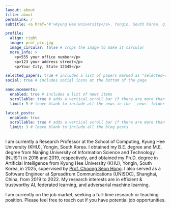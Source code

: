 ```yaml
---
layout: about
title: about
permalink: /
subtitle: <a href='#'>Kyung Hee University</a>. Yongin, South Korea. qiaoyu@khu.ac.kr. [GoogleScholar](https://scholar.google.com/citations?user=oKANWloAAAAJ&hl=en)

profile:
  align: right
  image: prof_pic.jpg
  image_circular: false # crops the image to make it circular
  more_info: >
    <p>555 your office number</p>
    <p>123 your address street</p>
    <p>Your City, State 12345</p>

selected_papers: true # includes a list of papers marked as "selected={true}"
social: true # includes social icons at the bottom of the page

announcements:
  enabled: true # includes a list of news items
  scrollable: true # adds a vertical scroll bar if there are more than 3 news items
  limit: 5 # leave blank to include all the news in the `_news` folder

latest_posts:
  enabled: true
  scrollable: true # adds a vertical scroll bar if there are more than 3 new posts items
  limit: 3 # leave blank to include all the blog posts
---
```


<!-- Write your biography here. Tell the world about yourself. Link to your favorite [subreddit](http://reddit.com). You can put a picture in, too. The code is already in, just name your picture `prof_pic.jpg` and put it in the `img/` folder.

Put your address / P.O. box / other info right below your picture. You can also disable any of these elements by editing `profile` property of the YAML header of your `_pages/about.md`. Edit `_bibliography/papers.bib` and Jekyll will render your [publications page](/al-folio/publications/) automatically.

Link to your social media connections, too. This theme is set up to use [Font Awesome icons](https://fontawesome.com/) and [Academicons](https://jpswalsh.github.io/academicons/), like the ones below. Add your Facebook, Twitter, LinkedIn, Google Scholar, or just disable all of them. -->

I am currently a Research Professor at the School of Computing, Kyung Hee University (KHU), Yongin, South Korea. I obtained my B.E. degree and M.E. degree from Nanjing University of Information Science and Technology (NUIST) in 2016 and 2019, respectively, and obtained my Ph.D. degree in Artificial Intelligence from Kyung Hee University (KHU), Yongin, South Korea, in 2025, supervised by [Prof. Choong Seon Hong](https://scholar.google.com/citations?user=oKANWloAAAAJ&hl=en). I also served as a Software Engineer at Spreadtrum Communications (UNISOC), Shanghai, China, from 2019 to 2022. My research interests are in efficient & trustworthy AI, federated learning, and adversarial machine learning. 

I am currently on the job market, seeking a full-time research or teaching position. Please feel free to reach out if you have potential job opportunities.